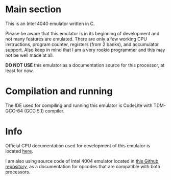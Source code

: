 # Main section
This is an Intel 4040 emulator written in C.

Please be aware that this emulator is in its beginning of development and not many features are emulated.
There are only a few working CPU instructions, program counter, registers (from 2 banks), and accumulator support.
Also keep in mind that I am a very rookie programmer and this may not be well made at all.

**DO NOT USE** this emulator as a documentation source for this processor, at least for now.

# Compilation and running
The IDE used for compiling and running this emulator is CodeLite with TDM-GCC-64 (GCC 5.1) compiler.

# Info
Official CPU documentation used for development of this emulator is located [here](http://datasheets.chipdb.org/Intel/MCS-40/4040.pdf).

I am also using source code of Intel 4004 emulator located in [this Github repository](https://github.com/grubermeister/i4004), as a documentation for opcodes that are compatible with both processors.
